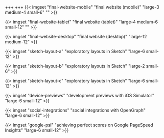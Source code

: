+++
+++
{{< imgset "final-website-mobile" "final website (mobile)" "large-3 medium-4 small-6" "" >}}
<!-- device-phone portrait -->

{{< imgset "final-website-tablet" "final website (tablet)" "large-4 medium-6 small-12" "" >}}
<!-- device-tablet portrait -->

{{< imgset "final-website-desktop" "final website (desktop)" "large-12 medium-12" >}}

{{< imgset "sketch-layout-a" "exploratory layouts in Sketch" "large-6 small-12" >}}

{{< imgset "sketch-layout-b" "exploratory layouts in Sketch" "large-2 small-6" >}}

{{< imgset "sketch-layout-c" "exploratory layouts in Sketch" "large-6 small-12" >}}

{{< imgset "device-previews" "development previews with iOS Simulator" "large-6 small-12" >}}

{{< imgset "social-integrations" "social integrations with OpenGraph" "large-6 small-12" >}}

{{< imgset "google-psi" "achieving perfect scores on Google PageSpeed Insights" "large-6 small-12" >}}
